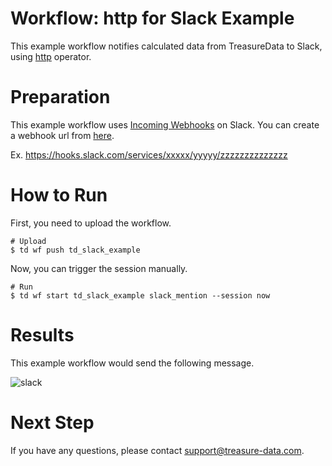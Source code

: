# Workflow: http for Slack Example

This example workflow notifies calculated data from TreasureData to Slack, using [http](http://docs.digdag.io/operators/http.html) operator.

# Preparation

This example workflow uses [Incoming Webhooks](https://api.slack.com/incoming-webhooks) on Slack.
You can create a webhook url from [here](https://api.slack.com/apps).

Ex. https://hooks.slack.com/services/xxxxx/yyyyy/zzzzzzzzzzzzzz

# How to Run

First, you need to upload the workflow.

    # Upload
    $ td wf push td_slack_example

Now, you can trigger the session manually.
    
    # Run
    $ td wf start td_slack_example slack_mention --session now

# Results

This example workflow would send the following message.

![slack](https://i.gyazo.com/d0d87b9b41f45d0b5ed9046c83c54284.png)
    
# Next Step

If you have any questions, please contact support@treasure-data.com.
